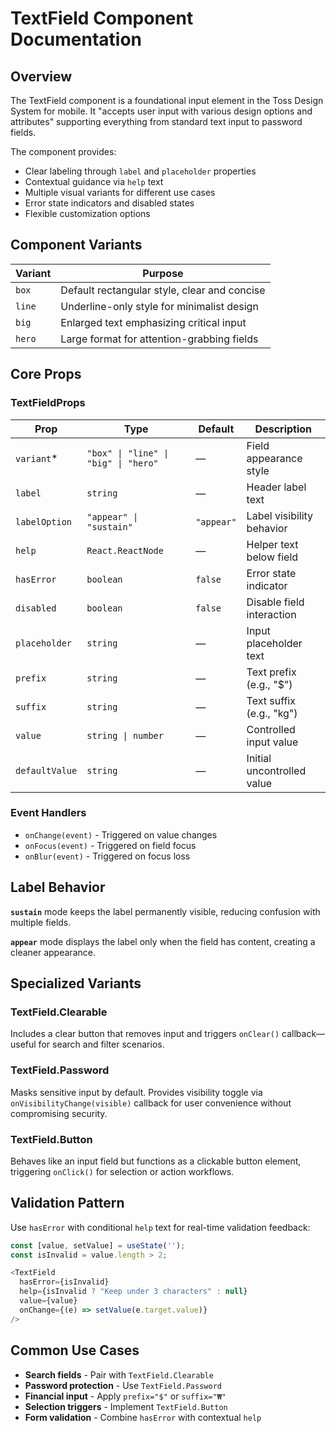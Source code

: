 # TextField Component Documentation

## Overview

The TextField component is a foundational input element in the Toss Design System for mobile. It "accepts user input with various design options and attributes" supporting everything from standard text input to password fields.

The component provides:
- Clear labeling through `label` and `placeholder` properties
- Contextual guidance via `help` text
- Multiple visual variants for different use cases
- Error state indicators and disabled states
- Flexible customization options

## Component Variants

| Variant | Purpose |
|---------|---------|
| `box` | Default rectangular style, clear and concise |
| `line` | Underline-only style for minimalist design |
| `big` | Enlarged text emphasizing critical input |
| `hero` | Large format for attention-grabbing fields |

## Core Props

### TextFieldProps

| Prop | Type | Default | Description |
|------|------|---------|-------------|
| `variant`* | `"box" \| "line" \| "big" \| "hero"` | — | Field appearance style |
| `label` | `string` | — | Header label text |
| `labelOption` | `"appear" \| "sustain"` | `"appear"` | Label visibility behavior |
| `help` | `React.ReactNode` | — | Helper text below field |
| `hasError` | `boolean` | `false` | Error state indicator |
| `disabled` | `boolean` | `false` | Disable field interaction |
| `placeholder` | `string` | — | Input placeholder text |
| `prefix` | `string` | — | Text prefix (e.g., "$") |
| `suffix` | `string` | — | Text suffix (e.g., "kg") |
| `value` | `string \| number` | — | Controlled input value |
| `defaultValue` | `string` | — | Initial uncontrolled value |

### Event Handlers

- `onChange(event)` - Triggered on value changes
- `onFocus(event)` - Triggered on field focus
- `onBlur(event)` - Triggered on focus loss

## Label Behavior

**`sustain`** mode keeps the label permanently visible, reducing confusion with multiple fields.

**`appear`** mode displays the label only when the field has content, creating a cleaner appearance.

## Specialized Variants

### TextField.Clearable
Includes a clear button that removes input and triggers `onClear()` callback—useful for search and filter scenarios.

### TextField.Password
Masks sensitive input by default. Provides visibility toggle via `onVisibilityChange(visible)` callback for user convenience without compromising security.

### TextField.Button
Behaves like an input field but functions as a clickable button element, triggering `onClick()` for selection or action workflows.

## Validation Pattern

Use `hasError` with conditional `help` text for real-time validation feedback:

```javascript
const [value, setValue] = useState('');
const isInvalid = value.length > 2;

<TextField
  hasError={isInvalid}
  help={isInvalid ? "Keep under 3 characters" : null}
  value={value}
  onChange={(e) => setValue(e.target.value)}
/>
```

## Common Use Cases

- **Search fields** - Pair with `TextField.Clearable`
- **Password protection** - Use `TextField.Password`
- **Financial input** - Apply `prefix="$"` or `suffix="₩"`
- **Selection triggers** - Implement `TextField.Button`
- **Form validation** - Combine `hasError` with contextual `help`

